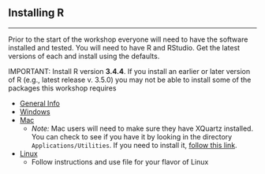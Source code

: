 ## Installing R

---

Prior to the start of the workshop everyone will need to have the software 
installed and tested.  You will need to have  R and RStudio.  Get the latest versions of each and install using the defaults.  

IMPORTANT: Install R version **3.4.4**. If you install an earlier or later version of R (e.g., latest release v. 3.5.0) you may not be able to install some of the packages this workshop requires

- [General Info](http://cran.r-project.org/)
- [Windows](http://cran.r-project.org/bin/windows/base/R-3.4.4-win.exe)
- [Mac](http://cran.r-project.org/bin/macosx/R-3.4.4.pkg)
    - *Note:* Mac users will need to make sure they have XQuartz installed. You can check to see if you have it by looking in the directory `Applications/Utilities`.  If you need to install it, [follow this link](http://xquartz.macosforge.org/landing/).
- [Linux](https://cran.r-project.org/bin/linux/)
    - Follow instructions and use file for your flavor of Linux


